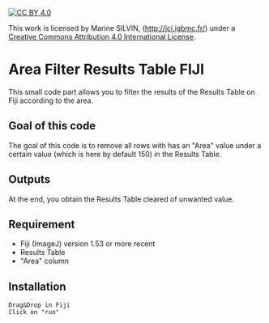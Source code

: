 
  [![CC BY 4.0][cc-by-shield]][cc-by]

This work is licensed by Marine SILVIN, (http://ici.igbmc.fr/) under a
[Creative Commons Attribution 4.0 International License][cc-by].

[cc-by]: http://creativecommons.org/licenses/by/4.0/
[cc-by-image]: https://i.creativecommons.org/l/by/4.0/88x31.png
[cc-by-shield]: https://img.shields.io/badge/License-CC%20BY%204.0-lightgrey.svg

# Area Filter Results Table FIJI
  This small code part allows you to filter the results of the Results Table on Fiji according to the area.
 
 
 ## Goal of this code
 The goal of this code is to remove all rows with has an "Area" value under a certain value (which is here by default 150) in the Results Table.

 
 ## Outputs
 At the end, you obtain the Results Table cleared of unwanted value.
 
 
 ## Requirement
- Fiji (ImageJ) version 1.53 or more recent
- Results Table
- "Area" column
	
 
 
 ## Installation
	Drag&Drop in Fiji
	Click on "run"
